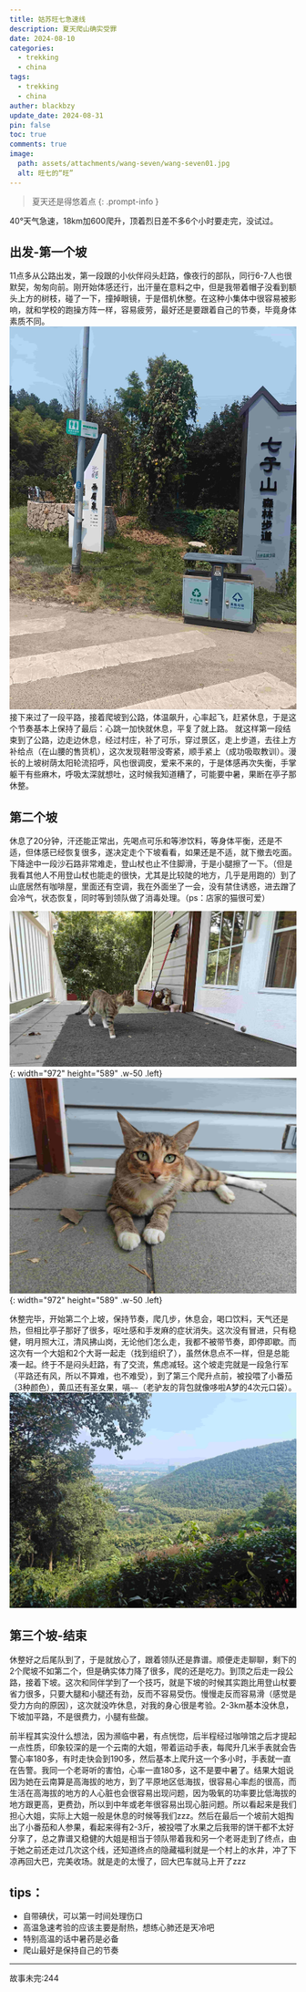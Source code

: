 ```yaml
---
title: 姑苏旺七急速线
description: 夏天爬山确实受罪
date: 2024-08-10
categories:
  - trekking
  - china
tags:
  - trekking
  - china
auther: blackbzy
update_date: 2024-08-31
pin: false
toc: true
comments: true
image:
  path: assets/attachments/wang-seven/wang-seven01.jpg
  alt: 旺七的“旺”
---
```



> 夏天还是得悠着点
{: .prompt-info }

40°天气急速，18km加600爬升，顶着烈日差不多6个小时要走完，没试过。
## 出发-第一个坡
11点多从公路出发，第一段跟的小伙伴闷头赶路，像夜行的部队，同行6-7人也很默契，匆匆向前。刚开始体感还行，出汗量在意料之中，但是我带着帽子没看到额头上方的树枝，碰了一下，撞掉眼镜，于是借机休整。在这种小集体中很容易被影响，就和学校的跑操方阵一样，容易疲劳，最好还是要跟着自己的节奏，毕竟身体素质不同。
![img](assets/attachments/wang-seven/wang-seven02.jpg)
接下来过了一段平路，接着爬坡到公路，体温飙升，心率起飞，赶紧休息，于是这个节奏基本上保持了最后：心跳一加快就休息，平复了就上路。
就这样第一段结束到了公路，边走边休息，经过村庄，补了可乐，穿过景区，走上步道，去往上方补给点（在山腰的售货机），这次发现鞋带没寄紧，顺手紧上（成功吸取教训）。漫长的上坡树荫太阳轮流招呼，风也很调皮，爱来不来的，于是体感再次失衡，手掌躯干有些麻木，呼吸太深就想吐，这时候我知道糟了，可能要中暑，果断在亭子那休整。

## 第二个坡
休息了20分钟，汗还能正常出，先喝点可乐和等渗饮料，等身体平衡，还是不适，但体感已经恢复很多，遂决定走个下坡看看，如果还是不适，就下撤去吃面。下降途中一段沙石路非常难走，登山杖也止不住脚滑，于是小腿擦了一下。（但是我看其他人不用登山杖也能走的很快，尤其是比较陡的地方，几乎是用跑的）到了山底居然有咖啡屋，里面还有空调，我在外面坐了一会，没有禁住诱惑，进去蹭了会冷气，状态恢复，同时等到领队做了消毒处理。（ps：店家的猫很可爱）

![img](assets/attachments/wang-seven/wang-seven04.jpg){: width="972" height="589" .w-50 .left}
![img](assets/attachments/wang-seven/wang-seven03.jpg){: width="972" height="589" .w-50 .left}

休整完毕，开始第二个上坡，保持节奏，爬几步，休息会，喝口饮料，天气还是热，但相比亭子那好了很多，呕吐感和手发麻的症状消失。这次没有冒进，只有稳健，明月照大江，清风拂山岗，无论他们怎么走，我都不被带节奏，即停即歇。而这次有一个大姐和2个大哥一起走（找到组织了），虽然休息点不一样，但是总能凑一起。终于不是闷头赶路，有了交流，焦虑减轻。这个坡走完就是一段急行军（平路还有风，所以不算难，也不难受），到了第三个爬升点前，被投喂了小番茄（3种颜色），黄瓜还有圣女果，嗝`~~`（老驴友的背包就像哆啦A梦的4次元口袋）。
![img](assets/attachments/wang-seven/wang-seven05.jpg)
## 第三个坡-结束
休整好之后尾队到了，于是就放心了，跟着领队还是靠谱。顺便走走聊聊，剩下的2个爬坡不如第二个，但是确实体力降了很多，爬的还是吃力。到顶之后走一段公路，接着下坡。这次和同伴学到了一个技巧，就是下坡的时候其实跑比用登山杖要省力很多，只要大腿和小腿还有劲，反而不容易受伤。慢慢走反而容易滑（感觉是受力方向的原因），这次就没咋休息，对我的身心很是考验。2-3km基本没休息，下坡加平路，不是很费力，小腿有些酸。

前半程其实没什么想法，因为濒临中暑，有点恍惚，后半程经过咖啡馆之后才提起一点性质，印象较深的是一个云南的大姐，带着运动手表，每爬升几米手表就会告警心率180多，有时走快会到190多，然后基本上爬升这一个多小时，手表就一直在告警。我同一个老哥听的害怕，心率一直180多，这不是要中暑了。结果大姐说因为她在云南算是高海拔的地方，到了平原地区低海拔，很容易心率彪的很高，而生活在高海拔的地方的人心脏也会很容易出现问题，因为吸氧的功率要比低海拔的地方跟更高，更费劲，所以到中年或老年很容易出现心脏问题。所以看起来是我们担心大姐，实际上大姐一般是休息的时候等我们zzz。然后在最后一个坡前大姐掏出了小番茄和人参果，看起来得有2-3斤，被投喂了水果之后我带的饼干都不太好分享了，总之靠谱又稳健的大姐是相当于领队带着我和另一个老哥走到了终点，由于她之前还走过几次这个线，还知道终点的隐藏福利就是一个村上的水井，冲了下凉再回大巴，完美收场。就是走的太慢了，回大巴车就马上开了zzz

## tips：
- 自带碘伏，可以第一时间处理伤口
- 高温急速考验的应该主要是耐热，想练心肺还是天冷吧
- 特别高温的话中暑药是必备
- 爬山最好是保持自己的节奏

---
故事未完:244
